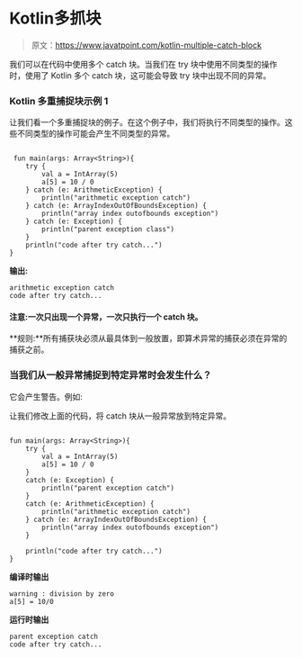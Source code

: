 # Kotlin多抓块

> 原文：<https://www.javatpoint.com/kotlin-multiple-catch-block>

我们可以在代码中使用多个 catch 块。当我们在 try 块中使用不同类型的操作时，使用了 Kotlin 多个 catch 块，这可能会导致 try 块中出现不同的异常。

### Kotlin 多重捕捉块示例 1

让我们看一个多重捕捉块的例子。在这个例子中，我们将执行不同类型的操作。这些不同类型的操作可能会产生不同类型的异常。

```

 fun main(args: Array<String>){
    try {
        val a = IntArray(5)
        a[5] = 10 / 0
    } catch (e: ArithmeticException) {
        println("arithmetic exception catch")
    } catch (e: ArrayIndexOutOfBoundsException) {
        println("array index outofbounds exception")
    } catch (e: Exception) {
        println("parent exception class")
    }
    println("code after try catch...")
}

```

**输出:**

```
arithmetic exception catch
code after try catch...

```

#### 注意:一次只出现一个异常，一次只执行一个 catch 块。

**规则:**所有捕获块必须从最具体到一般放置，即算术异常的捕获必须在异常的捕获之前。

### 当我们从一般异常捕捉到特定异常时会发生什么？

它会产生警告。例如:

让我们修改上面的代码，将 catch 块从一般异常放到特定异常。

```

fun main(args: Array<String>){
    try {
        val a = IntArray(5)
        a[5] = 10 / 0
    }
    catch (e: Exception) {
        println("parent exception catch")
    }
    catch (e: ArithmeticException) {
        println("arithmetic exception catch")
    } catch (e: ArrayIndexOutOfBoundsException) {
        println("array index outofbounds exception")
    }

    println("code after try catch...")
}

```

**编译时输出**

```
warning : division by zero
a[5] = 10/0

```

**运行时输出**

```
parent exception catch
code after try catch...

```